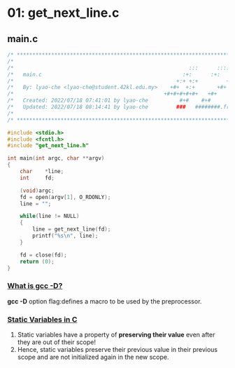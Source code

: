 # 01: get_next_line.c

## main.c

```c
/* ************************************************************************** */
/*                                                                            */
/*                                                        :::      ::::::::   */
/*   main.c                                             :+:      :+:    :+:   */
/*                                                    +:+ +:+         +:+     */
/*   By: lyao-che <lyao-che@student.42kl.edu.my>    +#+  +:+       +#+        */
/*                                                +#+#+#+#+#+   +#+           */
/*   Created: 2022/07/18 07:41:01 by lyao-che          #+#    #+#             */
/*   Updated: 2022/07/18 08:14:41 by lyao-che         ###   ########.fr       */
/*                                                                            */
/* ************************************************************************** */

#include <stdio.h>
#include <fcntl.h>
#include "get_next_line.h"

int main(int argc, char **argv)
{
	char	*line;
	int		fd;

	(void)argc;
	fd = open(argv[1], O_RDONLY);
	line = "";

	while(line != NULL)
	{
		line = get_next_line(fd);
		printf("%s\n", line);
	}

	fd = close(fd);
	return (0);
}
```

### [What is gcc -D?](https://www.rapidtables.com/code/linux/gcc/gcc-d.html)

**gcc -D** option flag:defines a macro to be used by the preprocessor. 


###  [Static Variables in C](https://www.geeksforgeeks.org/static-variables-in-c/)

1. Static variables have a property of **preserving their value** even after they are out of their scope!
2. Hence, static variables preserve their previous value in their previous scope and are not initialized again in the new scope.  
